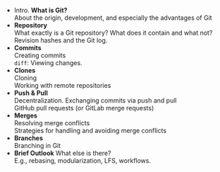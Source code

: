 * Intro. **What is Git?**\
  About the origin, development, and especially the
  advantages of Git
* **Repository**\
  What exactly is a Git repository? What does it contain and what not?\
  Revision hashes and the Git log.
* **Commits**\
  Creating commits\
  `diff`: Viewing changes.
* **Clones**\
  Cloning\
  Working with remote repositories
* **Push & Pull**\
  Decentralization. Exchanging commits via push and pull\
  GitHub pull requests (or GitLab merge requests)
* **Merges**\
  Resolving merge conflicts\
  Strategies for handling and avoiding merge conflicts
* **Branches**\
  Branching in Git
* **Brief Outlook**
  What else is there?\
  E.g., rebasing, modularization, LFS, workflows.
